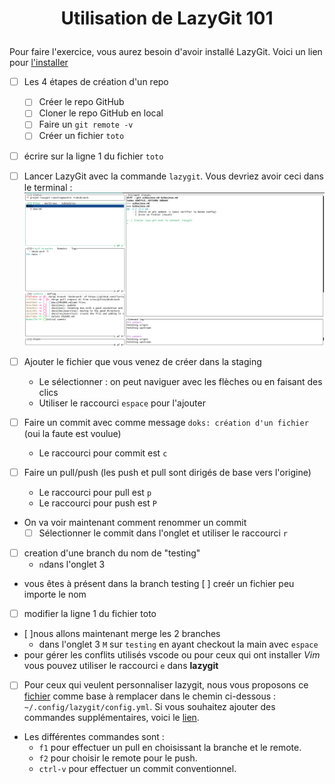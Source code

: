 # <p align='center'>Utilisation de LazyGit 101</p>

<p align='center'>

Pour faire l'exercice, vous aurez besoin d'avoir installé LazyGit. Voici un lien pour [l'installer](../src/Install.md) 

</p>  

- [ ] Les 4 étapes de création d'un repo
   - [ ] Créer le repo GitHub
   - [ ] Cloner le repo GitHub en local
   - [ ] Faire un `git remote -v`
   - [ ] Créer un fichier `toto`
- [ ] écrire sur la ligne 1 du fichier `toto`
- [ ] Lancer LazyGit avec la commande `lazygit`. Vous devriez avoir ceci dans le terminal :
![image](../res/Img/exo/menu-principal.png)
- [ ] Ajouter le fichier que vous venez de créer dans la staging
   - Le sélectionner : on peut naviguer avec les flèches ou en faisant des clics 
   - Utiliser le raccourci `espace` pour l'ajouter 

- [ ] Faire un commit avec comme message `doks: création d'un fichier` (oui la faute est voulue)
   - Le raccourci pour commit est `c`

- [ ] Faire un pull/push (les push et pull sont dirigés de base vers l'origine)
   - Le raccourci pour pull est `p`
   - Le raccourci pour push est `P`

- On va voir maintenant comment renommer un commit
   - [ ] Sélectionner le commit dans l'onglet et utiliser le raccourci `r`
- [ ] creation d'une branch du nom de "testing"
   - `n`dans l'onglet 3
- vous êtes à présent dans la branch testing [ ] creér un fichier peu importe le nom
- [ ] modifier la ligne 1 du fichier toto
- [ ]nous allons maintenant merge les 2 branches
   - dans l'onglet 3 `M` sur `testing` en ayant checkout la main avec `espace` 
- pour gérer les conflits utilisés vscode ou pour ceux qui ont installer _Vim_ vous pouvez utiliser le raccourci `e` dans __lazygit__


- [ ] Pour ceux qui veulent personnaliser lazygit, nous vous proposons ce [fichier](../res/exemple-de-config.yml) comme base à remplacer dans le chemin ci-dessous : `~/.config/lazygit/config.yml`. Si vous souhaitez ajouter des commandes supplémentaires, voici le [lien](https://github.com/jesseduffield/lazygit/wiki/Custom-Commands-Compendium#pushing-to-a-specific-remote-repository).
- Les différentes commandes sont :
   - `f1` pour effectuer un pull en choisissant la branche et le remote.
   - `f2` pour choisir le remote pour le push.
   - `ctrl-v` pour effectuer un commit conventionnel.